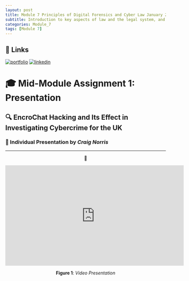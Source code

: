 ```yaml
---
layout: post
title: Module 7 Principles of Digital Forensics and Cyber Law January 2025 Assignment 1
subtitle: Introduction to key aspects of law and the legal system, and the principles of evidence collection and forensic analysis, different types of evidence and methods of evidence presentation, in a cyber security context.. 
categories: Module_7
tags: [Module 7]
---
```

	

## 🔗 Links 
[![portfolio](https://img.shields.io/badge/my_portfolio-000?style=for-the-badge&logo=ko-fi&logoColor=white)](https://cn23070.github.io/)
[![linkedin](https://img.shields.io/badge/linkedin-0A66C2?style=for-the-badge&logo=linkedin&logoColor=white)](https://www.linkedin.com/in/craig-norris-3b787610/)


# 🎓 Mid-Module Assignment 1: Presentation

## 🔍 EncroChat Hacking and Its Effect in Investigating Cybercrime for the UK

### 👤 Individual Presentation by *Craig Norris*

---

<div align="center">

🎥  
<iframe width="560" height="315" src="https://www.youtube.com/embed/VSJKWOc-FvU" frameborder="0" allow="accelerometer; autoplay; clipboard-write; encrypted-media; gyroscope; picture-in-picture" allowfullscreen></iframe>  

**Figure 1**: *Video Presentation*

</div>

